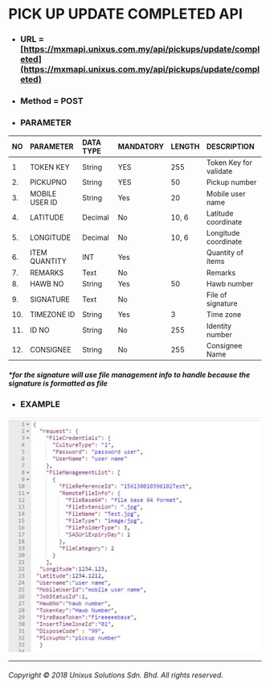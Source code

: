 # PICK UP UPDATE COMPLETED API

* ### URL = [https://mxmapi.unixus.com.my/api/pickups/update/completed](https://mxmapi.unixus.com.my/api/pickups/update/completed)
* ### Method = POST
* ### PARAMETER

| NO | PARAMETER | DATA TYPE | MANDATORY | LENGTH | DESCRIPTION |
| :--- | :--- | :--- | :--- | :--- | :--- |
| 1 | TOKEN KEY | String | YES | 255 | Token Key for validate |
| 2. | PICKUPNO | String | YES | 50 | Pickup number |
| 3. | MOBILE USER ID | String | Yes | 20 | Mobile user name |
| 4. | LATITUDE | Decimal | No | 10, 6 | Latitude coordinate |
| 5. | LONGITUDE | Decimal | No | 10, 6 | Longitude coordinate |
| 6. | ITEM QUANTITY | INT | Yes |  | Quantity of items |
| 7. | REMARKS | Text | No |  | Remarks |
| 8. | HAWB NO | String | Yes | 50 | Hawb number |
| 9. | SIGNATURE | Text | No |  | File of signature |
| 10. | TIMEZONE ID | String | Yes | 3 | Time zone |
| 11. | ID NO | String | No | 255 | Identity number |
| 12. | CONSIGNEE | String | No | 255 | Consignee Name |

##### \*for the signature will use file management info to handle because the signature is formatted as file



* ### EXAMPLE

![](/assets/pickupdacojson.JPG)

---

###### Copyright © 2018 Unixus Solutions Sdn. Bhd. All rights reserved.



